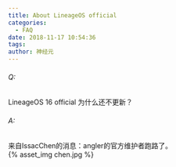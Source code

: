 ```yaml
---
title: About LineageOS official
categories:
  - FAQ
date: 2018-11-17 10:54:36
tags:
author: 神经元
---
```


###### Q:   
LineageOS 16 official 为什么还不更新？

###### A: 
来自IssacChen的消息：angler的官方维护者跑路了。  
{% asset_img chen.jpg %}